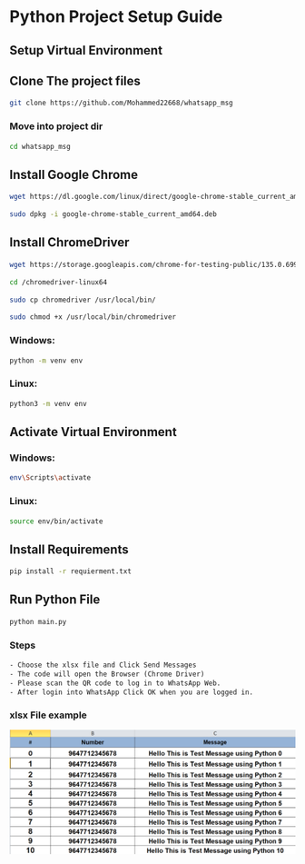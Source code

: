 # Python Project Setup Guide

## Setup Virtual Environment


## Clone The project files
```sh
git clone https://github.com/Mohammed22668/whatsapp_msg
```


### Move into project dir
```sh
cd whatsapp_msg
```



## Install Google Chrome
```sh
wget https://dl.google.com/linux/direct/google-chrome-stable_current_amd64.deb
```
```sh
sudo dpkg -i google-chrome-stable_current_amd64.deb
```


## Install ChromeDriver
```sh
wget https://storage.googleapis.com/chrome-for-testing-public/135.0.6999.2/linux64/chromedriver-linux64.zip
```
```sh
cd /chromedriver-linux64
```
```sh
sudo cp chromedriver /usr/local/bin/
```
```sh
sudo chmod +x /usr/local/bin/chromedriver
```


### Windows:

```sh
python -m venv env
```

### Linux:

```sh
python3 -m venv env
```

## Activate Virtual Environment

### Windows:

```sh
env\Scripts\activate
```

### Linux:

```sh
source env/bin/activate
```

## Install Requirements

```sh
pip install -r requierment.txt
```

## Run Python File

```sh
python main.py
```

### Steps

    - Choose the xlsx file and Click Send Messages
    - The code will open the Browser (Chrome Driver)
    - Please scan the QR code to log in to WhatsApp Web.
    - After login into WhatsApp Click OK when you are logged in.

### xlsx File example

![Example xlsx](image.png)

